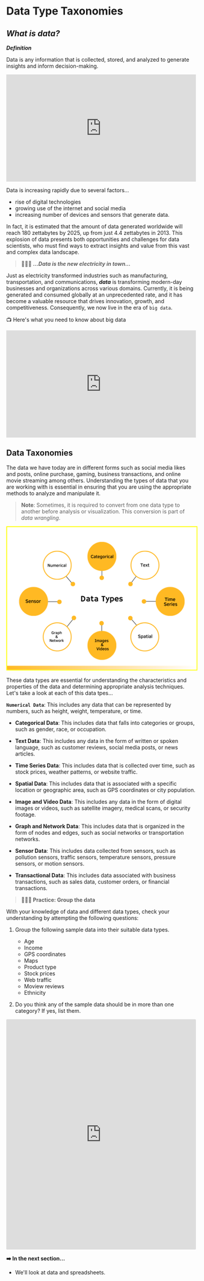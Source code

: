 # Data Type Taxonomies

## _What is data?_

<aside>

**_Definition_**

Data is any information that is collected, stored, and analyzed to generate insights and inform decision-making.

</aside>

<div style="position: relative; padding-bottom: 56.25%; height: 0;"><iframe src="https://www.youtube.com/embed/2X9pv7FUrOk" title="Sample Data Science Project" frameborder="0" allow="accelerometer; autoplay; clipboard-write; encrypted-media; gyroscope; picture-in-picture" allowfullscreen style="position: absolute; top: 0; left: 0; width: 100%; height: 100%;"></iframe></div>

Data is increasing rapidly due to several factors... 
- rise of digital technologies 
- growing use of the internet and social media 
- increasing number of devices and sensors that generate data. 

In fact, it is estimated that the amount of data generated worldwide will reach 180 zettabytes by 2025, up from just 4.4 zettabytes in 2013. This explosion of data presents both opportunities and challenges for data scientists, who must find ways to extract insights and value from this vast and complex data landscape.

>👩🏾‍🎨  **_...Data is the new electricity in town..._**

Just as electricity transformed industries such as manufacturing, transportation, and communications, _**data**_ is transforming modern-day businesses and organizations across various domains. Currently, it is being generated and consumed globally at an unprecedented rate, and it has become a valuable resource that drives innovation, growth, and competitiveness. Consequently, we now live in the era of `big data`. 

<aside>

📺 Here's what you need to know about big data  

</aside>

<div style="position: relative; padding-bottom: 56.25%; height: 0;"><iframe src="https://www.youtube.com/embed/vku2Bw7Vkfs" title="Sample Data Science Project" frameborder="0" allow="accelerometer; autoplay; clipboard-write; encrypted-media; gyroscope; picture-in-picture" allowfullscreen style="position: absolute; top: 0; left: 0; width: 100%; height: 100%;"></iframe></div>

<!-- # ghjjd

<script src="https://gist.github.com/wasiu-yusuf/3d968ab41ce2839a744502c7d1e1465d.js"></script> -->


## Data Taxonomies
The data we have today are in different forms such as social media likes and posts, online purchase, gaming, business transactions, and online movie streaming among others. Understanding the types of data that you are working with is essential in ensuring that you are using the appropriate methods to analyze and manipulate it.

> **Note**: Sometimes, it is required to convert from one data type to another before analysis or visualization. This conversion is part of _data wrangling_.

<img src="intro-to-data/data-types.png" style="border: 2px solid yellow">

These data types are essential for understanding the characteristics and properties of the data and determining appropriate analysis techniques. Let's take a look at each of this data tpes...

<aside>

**`Numerical Data`**: This includes any data that can be represented by numbers, such as height, weight, temperature, or time.

- **Categorical Data**: This includes data that falls into categories or groups, such as gender, race, or occupation.

- **Text Data**: This includes any data in the form of written or spoken language, such as customer reviews, social media posts, or news articles.

- **Time Series Data**: This includes data that is collected over time, such as stock prices, weather patterns, or website traffic.

- **Spatial Data**: This includes data that is associated with a specific location or geographic area, such as GPS coordinates or city population.

- **Image and Video Data**: This includes any data in the form of digital images or videos, such as satellite imagery, medical scans, or security footage.

- **Graph and Network Data**: This includes data that is organized in the form of nodes and edges, such as social networks or transportation networks.

- **Sensor Data**: This includes data collected from sensors, such as pollution sensors, traffic sensors, temperature sensors, pressure sensors, or motion sensors.

- **Transactional Data**: This includes data associated with business transactions, such as sales data, customer orders, or financial transactions.
</aside>

<!-- 
### Data categories
Now that we understand some data types, let's look at data based on certain characteristics and attribute. 
In its raw form, _data_ can be categorized into **qualitative** and **quantitative** types based on their characteristics and attributes. Each of this type can further be broken as _nominal, ordinal, discrete_, and _continuous_.

![data-type](./intro-to-data/data-categories.png)

- Quantitative data refers to numerical or measurable data that can be expressed in terms of numbers, such as height, weight, temperature, and sales figures. 

- Qualitative data, on the other hand, refers to non-numerical data that cannot be expressed in terms of numbers, such as opinions, attitudes, and beliefs.
 -->

> **👩🏾‍🎨 Practice: Group the data**

With your knowledge of data and different data types, check your understanding by attempting the following questions: 
1. Group the following sample data into their suitable data types.
    - Age
    - Income
    - GPS coordinates
    - Maps
    - Product type
    - Stock prices
    - Web traffic
    - Moview reviews
    - Ethnicity

2. Do you think any of the sample data should be in more than one category? If yes, list them.

<!-- > **[Group the data](https://padlet.com/curriculumpad/data-types-classification-72jfmpmwr7yzpzf1)** -->

<div style="border:1px solid rgba(0,0,0,0.1);border-radius:2px;box-sizing:border-box;overflow:hidden;position:relative;width:100%;background:#F4F4F4"><iframe src="https://padlet.com/curriculumpad/data-types-classification-jhtjkw7c9nn5aixk" frameborder="0" allow="camera;microphone;geolocation" style="width:100%;height:608px;display:block;padding:0;margin:0"></iframe></div>



<aside>

**➡️ In the next section...**
- We'll look at data and spreadsheets.
</aside>
